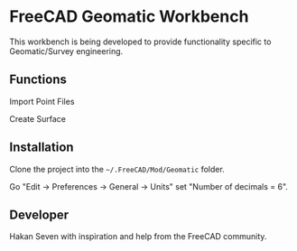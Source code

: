 # FreeCAD Geomatic Workbench
This workbench is being developed to provide functionality specific to Geomatic/Survey engineering.

## Functions
Import Point Files

Create Surface

## Installation
Clone the project into the `~/.FreeCAD/Mod/Geomatic` folder.

Go "Edit -> Preferences -> General -> Units" set "Number of decimals = 6".

## Developer 
Hakan Seven with inspiration and help from the FreeCAD community.

